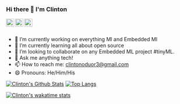 ### Hi there 👋 I'm Clinton

<a href="https://twitter.com/oduor_c">
  <img align="left" alt="Clinton's Twitter" width="22px" src="https://cdn.jsdelivr.net/npm/simple-icons@v3/icons/twitter.svg" />
</a>
<a href="https://linkedin.com/in/clintonoduor">
  <img align="left" alt="Clinton's Linkdein" width="22px" src="https://cdn.jsdelivr.net/npm/simple-icons@v3/icons/linkedin.svg" />
</a>
<a href="https://github.com/clintonoduor">
  <img align="left" alt="Clinton's Github" width="22px" src="https://cdn.jsdelivr.net/npm/simple-icons@v3/icons/github.svg" />
</a>
<br/>
<br/>

- 🔭 I’m currently working on everything Ml and Embedded Ml
- 🌱 I’m currently learning all about open source
- 👯 I’m looking to collaborate on any Embedded ML project #tinyML.
- 💬 Ask me anything tech!
- 📫 How to reach me: clintonoduor3@gmail.com
- 😄 Pronouns: He/Him/His


[![Clinton's Github Stats](https://github-readme-stats.vercel.app/api?username=Jcardif&count_private=true&show_icons=true&theme=dracula)](https://github.com/anuraghazra/github-readme-stats)          [![Top Langs](https://github-readme-stats.vercel.app/api/top-langs/?username=clintonoduor&layout=compact&theme=dracula)](https://github.com/anuraghazra/github-readme-stats)

[![Clinton's wakatime stats](https://github-readme-stats.vercel.app/api/wakatime?username=clintonoduor&layout=compact&theme=dracula)](https://github.com/anuraghazra/github-readme-stats)

